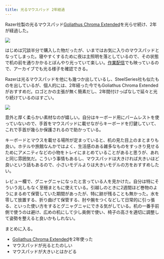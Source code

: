 ```yaml
---
title: 光るマウスパッド 2年経過
---
```

Razer社製の光るマウスパッド[Goliathus Chroma Extended](https://www.amazon.co.jp/dp/B07JJ4RG2T)を光らせ続け、2年が経過した。

![](https://lh3.googleusercontent.com/docs/ADP-6oFUp-k9UdyyTQYuXHSSjapdTGTtf2RsjAKZpXYz1Q4H_lgjQ5B0mHtafxEsR50Mwrez7Kii9CPGOVv2wrojkRj5iNAhK5zIoLGwHX3XUc7pnYXHfLvHCtiONz1P8j-fFuryV7amnNhc9NpCicPFx9gcCqW-IsjtGAPnfITws8_H0nn4kqEkKL6keTx0TKcfyUzpubsptAH3nZJRgTNHmku8JmQd-R8xmcSH8Y5mirLnWrUEeAMqZoTelbYOT8n-Eo9J0P9rR_3RdHXYvlZkQUitgOtZs8G2SR2RpQTTW9GyFd7vSSyA0s6xFXS7UA5wGD0cfY2yYyyv80gsk6ocd5opKwuE752IgORlVayRaW-ADHtzwF5d-vJXSYFn1rcfM6PlJuz6DEXpcqabm7JoFgXu38lUE9cJgLMLrX69ubEAyqHSPzXvF40KNsegzKAjTk2_aje28TVvXMmzQBkVU-jpvEpJBjWVb1aWzNWcCYiywHyBPkCpzn98xOay6jcgVSaywYu_2ng5rZv9ppyae-BTmB4l-LY86ibwxC-x5kBedfv-zjFBiICPjKhkkjCAMXXGJoMB8oFYr9erLTLeauSHhUwJMWC0CN2gRFe2JOi6IBhCU7rdKkRhU9BcCdTX8sf_9Dr8nQb7CpQ93fduP8jpLnJ2gCtUYfv1-LBs0C6kNov0y_odyB_wjOZtMNOIdmJZnfv421dJK4t-UVq6XUc19YAtayHLXrbsARVA4WI7azWhXCuV1FBMjUvCqRu4AWR9tH_rOuu2uO3x3tu3CVgo5ca9ep3Xj5piBQ7V0GR_rJLxCaY1bvwinBp7GPg8HKxhseeE6JWhi2kOGO2FZ3go0oszp8U7nmd19ET--x2zVEwGl1KXGMJDCdESmvDh0obNc4aZTP5qsho_h9AO4Wwnc1pFb7OiuYhOq-nFNeOgKBoNKnDpo2RpB0Dl5MZyqh020T8Vs7UHAYnuvW-FyroczuevAPAFLLktPXbnECBPAHVSna0jSJEht2dCXT3_zEptn_wscEwzeM7LaidippOo8ok419rTcnSlcL-Hep3O1bpKGIel5x-07_D5gNH3KOJA4G-cw4v6PEe-_dsxRIlGt9SgR9qKp_PxAFp99MMudtfseg-a5cqM694vIHDOBJCamoRRT6o9abqpfV16tKNFND0mgC3eJ9itBBbxk0zki2jCTxzy7WuEa3GeJYvCVIlR5jcpzeFY-ZfFImdbLJdrpbGdw_o3LHohinMXaD7KJRHM)

はじめは冗談半分で購入した物だったが、いまではお気に入りのマウスパッドとなってしまった。寝やすくするために夜は主照明を落としているので、その状態で机の前を通りかかるとぼんやり光っていて楽しい。[作業配信](https://www.youtube.com/c/r7kamura)でも映っているので、アーカイブでも光る様子を確認できる。

Razerは光るマウスパッドを他にも幾つか出しているし、SteelSeries社も似たものを出しているが、個人的には、2年経った今でもGoliathus Chroma Extendedがおすすめだ。ロゴとかの主張が無く簡素だし、2年間付けっぱなしで延々と光り続けているのはすごい。

![](https://lh3.googleusercontent.com/docs/ADP-6oG4NYEnlQKK6Szskw42K8StXvgWfgOon_AeaqHeAEI_xKfeFAaIxbNIxHinXdfSo-ODPt3c0mRIu05-Yq13e15aLWs9iREMsfYwijvEqyICH869BiLJ0oge3AKZw7v-p1Yc6hj3DcfEeLZWXRK9mPoPXyJOHg6S2dfVnHu7QFIDvx784lfV144gY8JYKYguNC8qcU1qRptpT-VIw68a-1QhJvbi65rHZ9cDb8sI7qpTF7Tg1RrY8JBS8DsXiIvYi48-c7aJXizFk6n6MTI5JLp1tT1FoZI-DFkqJg97H_vmP5OLVVaFVKW01n2Qi3EdUBJNzvCQwoV-rKMJr9HWCGw2I-3-RhuFbAUsqYucNzFM8Quzr4ZSNCOWz-ZZlUf_MUX-FaWugX9l6fZcA9eKtSHMjkV0Y9jg0flZ5MVV_qNoSXwOJm3M9iotM21gCPn9SSXoItkCBhCCaZIQldfWynaqLnbwTZLNNwAEwFEdmjIt-GPK91eJG3FSMjC3ZLvm_tsjYh_H0nNnFAxjIDy-ai75cLNUs4XYZWBnu3cQiAPWuYM5mh74Jgnw4ejpvLv67vGNZ0QYRWnd9nx1S63vO4rTj1rYkrOd7_o51xLeSHl9wtT_9y9FCerjqe05IpWkv57uax8kU97L4uBKFy174FsNucI9rKDSrfKIXLfmxthgGFEbIPPoMHX4iXRIGh1qcEVlbQpreh12fjQTbTMVGpHU_zD728u1zwNiXKmwpz9oc9fitSOd7_MjOLQqjqE4fbweZvUXL2u1ePsVpOJ251jZ1E1FZM1Mi9-e3dYK3wNBXc_MSyJ-0752W3gt_mGro-H982ponLY62LOAbQ5ayQFW9h_BYEIKMfpOHnZTl4z-x_iOVzzhfE-RYteT0mFAYNDbLZAFKiQ-dKcljQQ6YvHVhk1a5RDqlgA602eTelg1mSTJsS3voLwVhuGy6iz_mAEE5ywSTidK7h2wbvGPWionswIH62jNOSjR98h9OR-kRX154ceH7rbDQ6f4JFxgxYsl-AWg7jXyFD05xDYJJBxBZGYVf3p16BExRHVCGjnjutGBFaiLcX6xXYE5D2Q0mb0H_PCPD8fUx3Dx8UvfcVcMIz4NDn02gZ7vykqYp2WUIndndR_i2VXZOKzIkurfDHRvb6tt5LNLlNzgiGKbHvzabrwj5WhyCI9mkT-pZIfk6_JC5DDOnyvvMNjL0CIGDcjjLJmAQiD7OivKlpf2gTNsNqmgBpoyL5AGPABOO-D0JJaF)

意外と厚く柔らかい素材なのが嬉しい。自分はキーボード用にパームレストを使っていないので、手首をマウスパッドに載せながらキーボードを打鍵していて、これで手首が幾らか保護されるので助かっている。

キーボードとマウスを載せる場所が定まっていると、机の見た目上のまとまりも良い。ホテルや旅館なんかではよく、生活感のある雑多なものをすっきり見せるためにアメニティなどの小物をトレイにまとめていることがあると思うが、あれと同じ雰囲気だ。こういう事情もあるし、マウスパッドは大きければ大きいほど良いという話もあるので、小さいモデルよりは大きいモデルの方をおすすめしたい。

レビュー欄で、グニャグニャになったと言っている人を見かけた。自分は特にそういう兆しもなく至極まともに使えている。引越しのときに2週間ほど巻物のようにまるめて保管していた期間があったが、特に跡が残ることも無かった。水を零して放置する、折り曲げて保管する、肘や腕をつくなどして日常的に引っ張る、といった使い方をするとグニャグニャにできる気がしている。机の一番手前側で使うのは避け、広めの机にして少し奥側で使い、椅子の高さを適切に調整して姿勢を整えると良いかもしれない。

まとめに入る。

*   [Goliathus Chroma Extended](https://www.amazon.co.jp/dp/B07JJ4RG2T)を2年使った
*   マウスパッドが光るとたのしい
*   マウスパッドが大きいとはかどる
